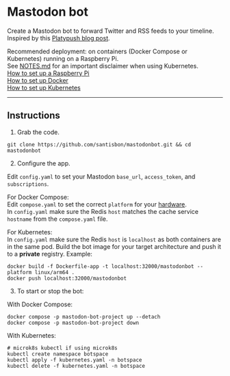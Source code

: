 # Mastodon bot

Create a Mastodon bot to forward Twitter and RSS feeds to your timeline.
Inspired by this [Platypush blog post](https://blog.platypush.tech/article/Create-a-Mastodon-bot-to-forward-Twitter-and-RSS-feeds-to-your-timeline).  

Recommended deployment: on containers (Docker Compose or Kubernetes) running on a Raspberry Pi.  
See [NOTES.md](NOTES.md) for an important disclaimer when using Kubernetes.  
[How to set up a Raspberry Pi](https://github.com/santisbon/guides/blob/main/setup/raspberry-pi.md)  
[How to set up Docker](https://github.com/santisbon/guides/blob/main/setup/docker.md)  
[How to set up Kubernetes](https://github.com/santisbon/guides/blob/main/setup/k8s.md)

---  
## Instructions

1. Grab the code.
```Shell
git clone https://github.com/santisbon/mastodonbot.git && cd mastodonbot
```

2. Configure the app.  

Edit `config.yaml` to set your Mastodon `base_url`, `access_token`, and `subscriptions`.  

For Docker Compose:  
Edit `compose.yaml` to set the correct `platform` for your [hardware](https://github.com/santisbon/guides/blob/main/setup/docker.md#architecture).  
In `config.yaml` make sure the Redis `host` matches the cache service `hostname` from the `compose.yaml` file.

For Kubernetes:  
In `config.yaml` make sure the Redis `host` is `localhost` as both containers are in the same pod.
Build the bot image for your target architecture and push it to a **private** registry. Example:
```Shell
docker build -f Dockerfile-app -t localhost:32000/mastodonbot --platform linux/arm64 .
docker push localhost:32000/mastodonbot
```

3. To start or stop the bot:

With Docker Compose:
```Shell
docker compose -p mastodon-bot-project up --detach
docker compose -p mastodon-bot-project down
```

With Kubernetes:
```Shell
# microk8s kubectl if using microk8s
kubectl create namespace botspace
kubectl apply -f kubernetes.yaml -n botspace
kubectl delete -f kubernetes.yaml -n botspace
```
